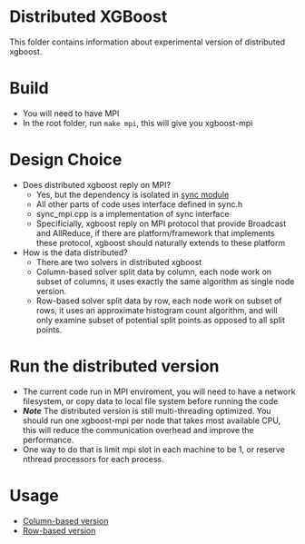 Distributed XGBoost
======
This folder contains information about experimental version of distributed xgboost.

Build
=====
* You will need to have MPI
* In the root folder, run ```make mpi```, this will give you xgboost-mpi

Design Choice
=====
* Does distributed xgboost reply on MPI?
  - Yes, but the dependency is isolated in [sync module](../src/sync/sync.h)
  - All other parts of code uses interface defined in sync.h
  - sync_mpi.cpp is a implementation of sync interface
  - Specificially, xgboost reply on MPI protocol that provide Broadcast and AllReduce,
     if there are platform/framework that implements these protocol, xgboost should naturally extends to these platform
* How is the data distributed?
  - There are two solvers in distributed xgboost
  - Column-based solver split data by column, each node work on subset of columns, 
    it uses exactly the same algorithm as single node version.
  - Row-based solver split data by row, each node work on subset of rows,
    it uses an approximate histogram count algorithm, and will only examine subset of 
    potential split points as opposed to all split points.

Run the distributed version
====
  - The current code run in MPI enviroment, you will need to have a network filesystem,
    or copy data to local file system before running the code
  - ***Note*** The distributed version is still multi-threading optimized.
    You should run one xgboost-mpi per node that takes most available CPU,
    this will reduce the communication overhead and improve the performance.
  - One way to do that is limit mpi slot in each machine to be 1, or reserve nthread processors for each process.
  
Usage
====
* [Column-based version](col-split)
* [Row-based version](row-split)
